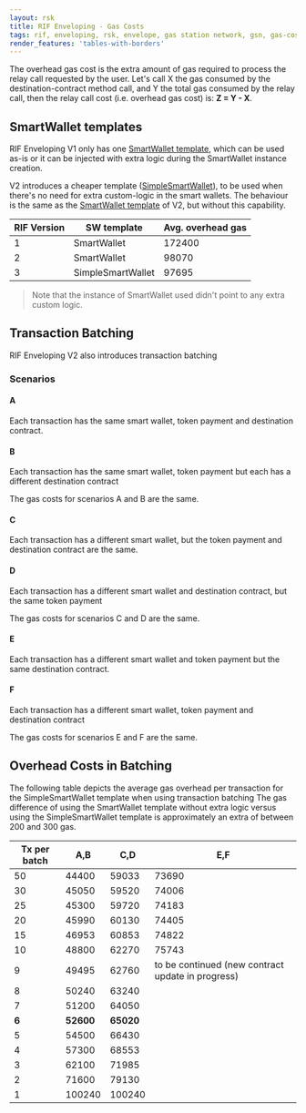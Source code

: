 ```yaml
---
layout: rsk
title: RIF Enveloping - Gas Costs
tags: rif, enveloping, rsk, envelope, gas station network, gsn, gas-costs
render_features: 'tables-with-borders'
---
```


The overhead gas cost is the extra amount of gas required to process the relay call requested by the user. Let's call X the gas consumed by the destination-contract method call, and Y the total gas consumed by the relay call, then the relay call cost (i.e. overhead gas cost) is: **Z = Y - X**.

## SmartWallet templates

RIF Enveloping V1 only has one [SmartWallet template](https://github.com/rsksmart/enveloping/blob/v1.0.1/contracts/forwarder/SmartWallet.sol), which can be used as-is or it can be injected with extra logic during the SmartWallet instance creation.

V2 introduces a cheaper template ([SimpleSmartWallet](https://github.com/rsksmart/enveloping/blob/master/contracts/smartwallet/SimpleSmartWallet.sol)), to be used when there's no need for extra custom-logic in the smart wallets. The behaviour is the same as the [SmartWallet template](https://github.com/rsksmart/enveloping/blob/master/contracts/smartwallet/SmartWallet.sol) of V2, but without this capability.

| RIF Version | SW template  | Avg. overhead gas |
| --- |   ---  |  ---    |
|  1   |   SmartWallet     |     172400   |
|  2   |   SmartWallet     |     98070    |
|  3   |   SimpleSmartWallet|    97695   |

> Note that the instance of SmartWallet used didn't point to any extra custom logic.

## Transaction Batching

RIF Enveloping V2 also introduces transaction batching

### Scenarios

#### A

Each transaction has the same smart wallet, token payment and destination contract.

#### B

Each transaction has the same smart wallet, token payment but each has a different destination contract

The gas costs for scenarios A and B are the same.

#### C

Each transaction has a different smart wallet, but the token payment and destination contract are the same.

#### D

Each transaction has a different smart wallet and destination contract, but the same token payment

The gas costs for scenarios C and D are the same.

#### E

Each transaction has a different smart wallet and token payment but the same destination contract.

#### F

Each transaction has a different smart wallet, token payment and destination contract

The gas costs for scenarios E and F are the same.

## Overhead Costs in Batching

The following table depicts the average gas overhead per transaction for the SimpleSmartWallet template when using transaction batching The gas difference of using the SmartWallet template without extra logic versus using the SimpleSmartWallet template is approximately an extra of between 200 and 300 gas.


|Tx per batch  | A,B|C,D|E,F|
|--|--|--|--|
| 50 | 44400 | 59033| 73690|
 | 30 | 45050 | 59520| 74006|
 | 25 | 45300 | 59720| 74183|
 | 20 | 45990 |60130 |74405|
 | 15 | 46953 |60853| 74822
 | 10 | 48800 |62270|75743 
 |9 | 49495| 62760| to be continued (new contract update in progress)
| 8 | 50240 |63240|
| 7 | 51200|64050|
| **6** | **52600** | **65020**|
 | 5 | 54500 | 66430|
 | 4 | 57300 | 68553|
 | 3 | 62100 | 71985|
| 2 | 71600 |79130|
 | 1 | 100240 |100240| 